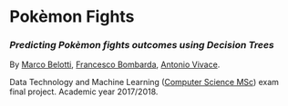 # Pokèmon Fights
### _Predicting Pokèmon fights outcomes using Decision Trees_

By [Marco Belotti](https://github.com/marcoBelotti), [Francesco Bombarda](https://github.com/FBombarda), [Antonio Vivace](https://github.com/avivace).

Data Technology and Machine Learning ([Computer Science MSc](https://github.com/avivace/compsci)) exam final project. Academic year 2017/2018.
